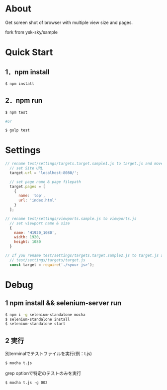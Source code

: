 # About

Get screen shot of browser with multiple view size and pages.

fork from ysk-sky/sample

# Quick Start
## 1．npm install
```bash
$ npm install
```

## 2．npm run
```bash
$ npm test

#or

$ gulp test

```

# Settings

```js
// rename test/settings/targets.target.sample1.js to target.js and move to targets directory.
  // set Site URL
  target.url = 'localhost:8080/';

  // set page name & page filepath
  target.pages = [
    {
      name: 'top',
      url: 'index.html'
    }
  ];

// rename test/settings/viewports.sample.js to viewports.js
  // set viewport name & size
  {
    name: 'H1920_1080',
    width: 1920,
    height: 1080
  }

// If you rename test/settings/targets.target.sample2.js to target.js and move to targets directory. By holding multiple files in the targets directory, you can test many sites simply by rewriting target.js.
  // test/settings/targets/target.js
  const target = require('./<your js>');

```

#

# Debug
## 1 npm install && selenium-server run
```bash
$ npm i -g selenium-standalone mocha
$ selenium-standalone install
$ selenium-standalone start
```
## 2 実行
別terminalでテストファイルを実行(例：t.js)
```bash
$ mocha t.js
```

grep optionで特定のテストのみを実行

```
$ mocha t.js -g 002
```
